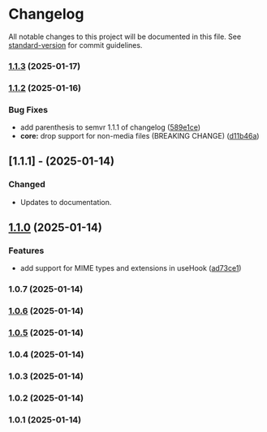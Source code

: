 # Changelog

All notable changes to this project will be documented in this file. See [standard-version](https://github.com/conventional-changelog/standard-version) for commit guidelines.

### [1.1.3](https://github.com/mkdirprince/useFFmpeg/compare/v1.1.2...v1.1.3) (2025-01-17)

### [1.1.2](https://github.com/mkdirprince/useFFmpeg/compare/v1.1.1...v1.1.2) (2025-01-16)


### Bug Fixes

* add parenthesis to semvr 1.1.1 of changelog ([589e1ce](https://github.com/mkdirprince/useFFmpeg/commit/589e1cea5d56a8f3cd58e0f471fa8a835dce0d51))
* **core:** drop support for non-media files (BREAKING CHANGE) ([d11b46a](https://github.com/mkdirprince/useFFmpeg/commit/d11b46a060c9222b160aff016205caba9f8491ad))

## [1.1.1] - (2025-01-14)

### Changed

- Updates to documentation.

## [1.1.0](https://github.com/mkdirprince/useFFmpeg/compare/v1.0.7...v1.1.0) (2025-01-14)

### Features

- add support for MIME types and extensions in useHook ([ad73ce1](https://github.com/mkdirprince/useFFmpeg/commit/ad73ce107a8d4b168769976402337c2fbebec125))

### 1.0.7 (2025-01-14)

### [1.0.6](https://github.com/mkdirprince/useFFmpeg/compare/v1.0.5...v1.0.6) (2025-01-14)

### [1.0.5](https://github.com/mkdirprince/useFFmpeg/compare/v1.0.4...v1.0.5) (2025-01-14)

### 1.0.4 (2025-01-14)

### 1.0.3 (2025-01-14)

### 1.0.2 (2025-01-14)

### 1.0.1 (2025-01-14)
